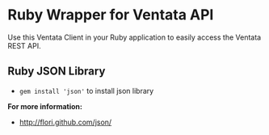 Ruby Wrapper for Ventata API
=======
Use this Ventata Client in your Ruby application to easily access the Ventata REST API.


Ruby JSON Library
-----------

* `gem install 'json'` to install json library

**For more information:**

* http://flori.github.com/json/
